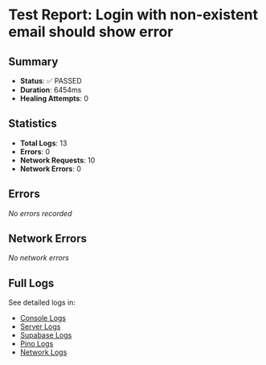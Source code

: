 # Test Report: Login with non-existent email should show error

## Summary

- **Status**: ✅ PASSED
- **Duration**: 6454ms
- **Healing Attempts**: 0


## Statistics

- **Total Logs**: 13
- **Errors**: 0
- **Network Requests**: 10
- **Network Errors**: 0

## Errors

_No errors recorded_

## Network Errors

_No network errors_

## Full Logs

See detailed logs in:
- [Console Logs](./console.log)
- [Server Logs](./server.log)
- [Supabase Logs](./supabase.log)
- [Pino Logs](./pino.log)
- [Network Logs](./network.log)
